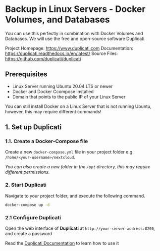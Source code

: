 # Backup in Linux Servers - Docker Volumes, and Databases
You can use this perfectly in combination with Docker Volumes and Databases.
We will use the free and open-source software Duplicati.

Project Homepage: https://www.duplicati.com
Documentation: https://duplicati.readthedocs.io/en/latest/
Source Files: https://github.com/duplicati/duplicati

## Prerequisites

- Linux Server running Ubuntu 20.04 LTS or newer
- Docker and Docker Ccompose installed
- Domain that points to the public IP of your Linux Server

You can still install Docker on a Linux Server that is not running Ubuntu, however, this may require different commands!

## 1. Set up Duplicati

### 1.1. Create a Docker-Compose file

Create a new `docker-compose.yml` file in your project folder e.g. `/home/<your-username>/nextcloud`.

*You can also create a new folder in the `/opt` directory, this may require different permissions.*

### 2. Start Duplicati

Navigate to your project folder, and execute the following command.

```bash
docker-compose up -d
```

### 2.1 Configure Duplicati

Open the web interface of **Duplicati** at `http://your-server-address:8200`, and create a password

Read the [Duplicati Documentation](https://duplicati.readthedocs.io/en/latest/) to learn how to use it